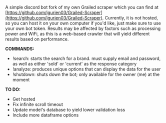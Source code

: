 A simple discord bot fork of my own Grailed scraper which you can find at [https://github.com/jgurien03/Grailed-Scraper](https://github.com/jgurien03/Grailed-Scraper). Currently, it is not hosted, so you can host it on your own computer if you'd like, just make sure to use your own bot token. Results may be affected by factors such as processing power and WiFi, as this is a web-based crawler that will yield different results based on performance.

**COMMANDS:**
- !search: starts the search for a brand. must supply email and password, as well as either 'sold' or 'current' as the response category
- !analyze: produces unique options that can display the data for the user
- !shutdown: shuts down the bot; only available for the owner (me) at the moment

**TO DO:**
- Get hosted
- Fix infinite scroll timeout
- Update model's database to yield lower validation loss
- Include more dataframe options
